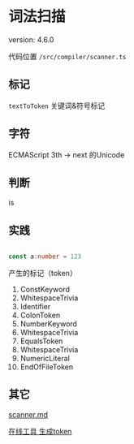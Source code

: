 # 词法扫描

version: 4.6.0

代码位置 `/src/compiler/scanner.ts`

## 标记

`textToToken` 关键词&符号标记

## 字符

ECMAScript 3th -> next 的Unicode

## 判断

is

## 实践

```ts

const a:number = 123

```

产生的标记（token）

1. ConstKeyword
2. WhitespaceTrivia
3. Identifier
4. ColonToken
5. NumberKeyword
6. WhitespaceTrivia
7. EqualsToken
8. WhitespaceTrivia
9. NumericLiteral
10. EndOfFileToken

## 其它

[scanner.md](https://github.com/microsoft/TypeScript-Compiler-Notes/blob/main/codebase/src/compiler/scanner.md)

[在线工具 生成token](https://5d39df23407c626e65aee7ef--ts-scanner-tokens.netlify.app/)
